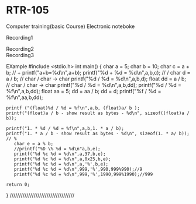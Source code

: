 # RTR-105
Computer training(basic Course) Electronic noteboke

Recording1

Recording2  
Recording3






EXample
#include <stdio.h>
int main()
{
    char a = 5;
    char b = 10;
    char c = a + b;
    // +
    printf("a+b=%d\n",a+b);
    printf("%d + %d = %d\n",a,b,c);
    // /
    char d = a / b; // char / char -> char
    printf("%d / %d = %d\n",a,b,d);
    float dd = a / b; // char / char -> char
    printf("%d / %d = %d\n",a,b,dd);
    printf("%d / %d = %f\n",a,b,dd);
    float aa = 5;
    dd = aa / b;
    dd = d;
    printf("%f / %d = %f\n",aa,b,dd);
    
    printf ("(float)%d / %d = %f\n",a,b, (float)a/ b );
    printf("(float)a / b - show result as bytes - %d\n", sizeof((float)a / b));
    
    printf("1. * %d / %d = %f\n",a,b,1. * a / b);
    printf("1. * a / b - show result as bytes - %d\n", sizeof(1. * a/ b));
    // %
       char e = a % b;
       //printf("%D \% %d = %d\n"a,b,e);
       printf("%d %c %d = %d\n",a,37,b,e);
       printf("%d %c %d = %d\n",a,0x25,b,e);
       printf("%d %c %d = %d\n",a,'%',b,e);
       printf("%d %c %d = %d\n",999,'%',990,999%990);//9
       printf("%d %c %d = %d\n",999,'%',1990,999%1990);//999

    return 0;
}
///////////////////////////////////
